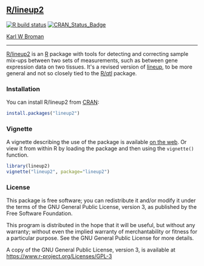 ## [R/lineup2](https://github.com/kbroman/lineup2)

[![R build status](https://github.com/kbroman/lineup2/workflows/R-CMD-check/badge.svg)](https://github.com/kbroman/lineup2/actions)
[![CRAN_Status_Badge](https://www.r-pkg.org/badges/version/lineup2)](https://cran.r-project.org/package=lineup2)

[Karl W Broman](https://kbroman.org)

---

[R/lineup2](https://github.com/kbroman/lineup2) is an
[R](https://www.r-project.org) package with tools for detecting and
correcting sample mix-ups between two sets of measurements, such as
between gene expression data on two tissues. It's a revised
version of [lineup](https://github.com/kbroman/lineup), to be more
general and not so closely tied to the [R/qtl](https://rqtl.org)
package.


### Installation

You can install R/lineup2 from [CRAN](https://cran.r-project.org):

```r
install.packages("lineup2")
```


### Vignette

A vignette describing the use of the package is available
[on the web](https://kbroman.org/lineup2/lineup2.html).
Or view it from within R by loading the package and then using the
`vignette()` function.

```r
library(lineup2)
vignette("lineup2", package="lineup2")
```


### License

This package is free software; you can redistribute it and/or modify it
under the terms of the GNU General Public License, version 3, as
published by the Free Software Foundation.

This program is distributed in the hope that it will be useful, but
without any warranty; without even the implied warranty of
merchantability or fitness for a particular purpose.  See the GNU
General Public License for more details.

A copy of the GNU General Public License, version 3, is available at
<https://www.r-project.org/Licenses/GPL-3>

